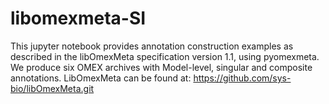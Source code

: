 # libomexmeta-SI


This jupyter notebook provides annotation construction examples as described in the libOmexMeta specification version 1.1, using pyomexmeta. We produce six OMEX archives with Model-level, singular and composite annotations. 
LibOmexMeta can be found at: https://github.com/sys-bio/libOmexMeta.git 


